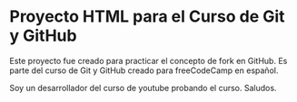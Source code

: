 # Proyecto HTML para el Curso de Git y GitHub

Este proyecto fue creado para practicar el concepto de fork en GitHub. Es parte del curso de Git y GitHub creado para freeCodeCamp en español.

Soy un desarrollador del curso de youtube probando el curso. Saludos.
